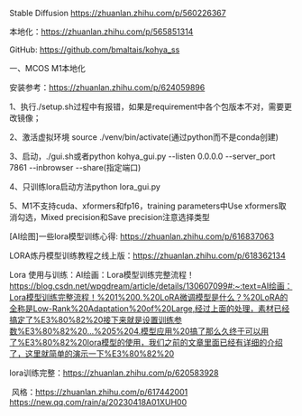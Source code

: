Stable Diffusion https://zhuanlan.zhihu.com/p/560226367

本地化：https://zhuanlan.zhihu.com/p/565851314



GitHub: https://github.com/bmaltais/kohya_ss



一、MCOS M1本地化

安装参考：https://zhuanlan.zhihu.com/p/624059896

1、执行./setup.sh过程中有报错，如果是requirement中各个包版本不对，需要更改镜像；

2、激活虚拟环境 source ./venv/bin/activate(通过python而不是conda创建)

3、启动，./gui.sh或者python kohya_gui.py --listen 0.0.0.0 --server_port 7861 --inbrowser --share(指定端口)

4、只训练lora启动方法python lora_gui.py

5、M1不支持cuda、xformers和fp16，training parameters中Use xformers取消勾选，Mixed precision和Save precision注意选择类型



[AI绘图]一些lora模型训练心得: https://zhuanlan.zhihu.com/p/616837063



LORA炼丹模型训练教程之线上版：https://zhuanlan.zhihu.com/p/618362134

Lora 使用与训练：AI绘画：Lora模型训练完整流程！https://blog.csdn.net/wpgdream/article/details/130607099#:~:text=AI绘画：Lora模型训练完整流程！%201%200.%20LoRA微调模型是什么？%20LoRA的全称是Low-Rank%20Adaptation%20of%20Large,经过上面的处理，素材已经搞定了%E3%80%82%20接下来就是设置训练参数%E3%80%82%20...%205%204.模型应用%20搞了那么久终于可以用了%E3%80%82%20lora模型的使用，我们之前的文章里面已经有详细的介绍了，这里就简单的演示一下%E3%80%82%20



lora训练完整：https://zhuanlan.zhihu.com/p/620583928

​							风格：https://zhuanlan.zhihu.com/p/617442001  https://new.qq.com/rain/a/20230418A01XUH00

